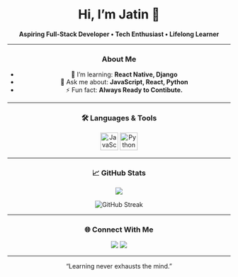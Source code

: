 <!--
    README for Jatin’s GitHub Profile
    Replace placeholders (in ALL CAPS) with your actual info
-->

<div align="center">




# Hi, I’m **Jatin** 👋  
**Aspiring Full-Stack Developer • Tech Enthusiast • Lifelong Learner**

---

### About Me  
- 🌱 I’m learning: **React Native, Django**  
- 💬 Ask me about: **JavaScript, React, Python**  
- ⚡ Fun fact: **Always Ready to Contibute.**  

---

### 🛠 Languages & Tools

<p>
  <img alt="JavaScript" src="https://skillicons.dev/icons?i=js,ts,react,nodejs,react-native,html,css" height="40" />
  <img alt="Python" src="https://skillicons.dev/icons?i=python" height="40" />
</p>

---

### 📈 GitHub Stats

<p>
    <img align="center" src="https://github-readme-stats.vercel.app/api?username=jatinn2602&show_icons=true&theme=radical&v=1"
 />
</p>
<p>
  <img align="center" src="https://github-readme-streak-stats.herokuapp.com/?user=jatinn2602&theme=radical" alt="GitHub Streak" />
</p>

---

### 🌐 Connect With Me

<p>
  <a href="www.linkedin.com/in/jatin-raikwar-4b40b536b/"><img src="https://img.shields.io/badge/LinkedIn-Profile-blue?style=for-the-badge&logo=linkedin&logoColor=white"></a>
  <a href="mailto:raijatin2006@gmail.com"><img src="https://img.shields.io/badge/Email-raijatin2006@gmail.com-red?style=for-the-badge&logo=gmail&logoColor=white"></a>
</p>

---

<p align="center">“Learning never exhausts the mind.”</p>

</div>
